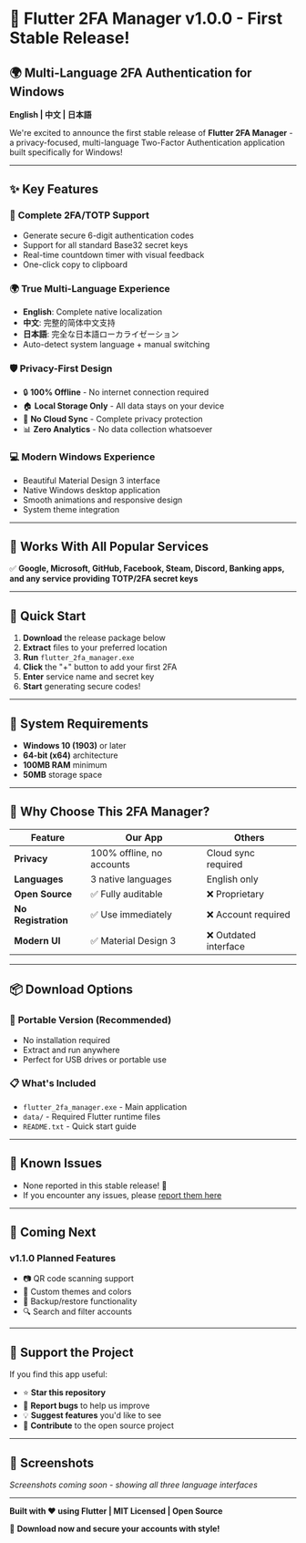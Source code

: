 # 🎉 Flutter 2FA Manager v1.0.0 - First Stable Release!

## 🌍 Multi-Language 2FA Authentication for Windows
**English | 中文 | 日本語**

We're excited to announce the first stable release of **Flutter 2FA Manager** - a privacy-focused, multi-language Two-Factor Authentication application built specifically for Windows!

---

## ✨ Key Features

### 🔐 **Complete 2FA/TOTP Support**
- Generate secure 6-digit authentication codes
- Support for all standard Base32 secret keys
- Real-time countdown timer with visual feedback
- One-click copy to clipboard

### 🌍 **True Multi-Language Experience**
- **English**: Complete native localization
- **中文**: 完整的简体中文支持  
- **日本語**: 完全な日本語ローカライゼーション
- Auto-detect system language + manual switching

### 🛡️ **Privacy-First Design**
- 🔒 **100% Offline** - No internet connection required
- 🏠 **Local Storage Only** - All data stays on your device
- 🚫 **No Cloud Sync** - Complete privacy protection
- 📊 **Zero Analytics** - No data collection whatsoever

### 💻 **Modern Windows Experience**
- Beautiful Material Design 3 interface
- Native Windows desktop application
- Smooth animations and responsive design
- System theme integration

---

## 📱 **Works With All Popular Services**

✅ **Google, Microsoft, GitHub, Facebook, Steam, Discord, Banking apps, and any service providing TOTP/2FA secret keys**

---

## 🚀 **Quick Start**

1. **Download** the release package below
2. **Extract** files to your preferred location  
3. **Run** `flutter_2fa_manager.exe`
4. **Click** the "+" button to add your first 2FA
5. **Enter** service name and secret key
6. **Start** generating secure codes!

---

## 🔧 **System Requirements**

- **Windows 10 (1903)** or later
- **64-bit (x64)** architecture
- **100MB RAM** minimum
- **50MB** storage space

---

## 🎯 **Why Choose This 2FA Manager?**

| Feature | Our App | Others |
|---------|---------|--------|
| **Privacy** | 100% offline, no accounts | Cloud sync required |
| **Languages** | 3 native languages | English only |
| **Open Source** | ✅ Fully auditable | ❌ Proprietary |
| **No Registration** | ✅ Use immediately | ❌ Account required |
| **Modern UI** | ✅ Material Design 3 | ❌ Outdated interface |

---

## 📦 **Download Options**

### 🔽 **Portable Version** (Recommended)
- No installation required
- Extract and run anywhere
- Perfect for USB drives or portable use

### 📋 **What's Included**
- `flutter_2fa_manager.exe` - Main application
- `data/` - Required Flutter runtime files
- `README.txt` - Quick start guide

---

## 🐛 **Known Issues**

- None reported in this stable release! 🎉
- If you encounter any issues, please [report them here](https://github.com/your-username/flutter_2fa_manager/issues)

---

## 🔮 **Coming Next**

### **v1.1.0 Planned Features**
- 📷 QR code scanning support
- 🎨 Custom themes and colors  
- 💾 Backup/restore functionality
- 🔍 Search and filter accounts

---

## 🙏 **Support the Project**

If you find this app useful:
- ⭐ **Star this repository**
- 🐛 **Report bugs** to help us improve
- 💡 **Suggest features** you'd like to see
- 🔄 **Contribute** to the open source project

---

## 📸 **Screenshots**

*Screenshots coming soon - showing all three language interfaces*

---

**Built with ❤️ using Flutter | MIT Licensed | Open Source**

🌟 **Download now and secure your accounts with style!**